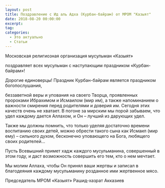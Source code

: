 ```yaml
---
layout: post
title: Поздравление с Ид аль Адха (Курбан-байрам) от МРОМ "Казыят"
date: 2018-08-20 00:00:00
excerpt:
tag:
categories:
  - Это актуально
  - Статьи
---
```


Московская религиозная организация мусульман «Казыят»

поздравляет всех мусульман с наступающим праздником «Курбан-байрам»!

Дорогие единоверцы! Праздник Курбан-байрам является праздником богопослушания,

беззаветной веры и упования на своего Творца, проявленных пророками Ибрахимом и Исмаилом (мир им), а также напоминанием о важности смирения перед родителями и доверия им. Сегодня этих качеств очень не хватает. В погоне за мирским мы порой забываем, что удел каждому дается Аллахом, и Он – лучший из дарующих удел.

Также мы должны помнить, что только уделяя достаточно времени воспитанию своих детей, можно обрести такого сына как Исмаил (мир ему) – сильного духом, бесконечно уповающего на Бога, любящего своих родителей…

Пусть Всевышний примет хадж каждого мусульманина, совершенный в этом году, и даст возможность совершить его тем, кто о нем мечтает.

Мы молим Аллаха, чтобы Он принял ваши жертвы и записал в благодеяния каждому мусульманину розданное ими жертвенное мясо.

Председатель МРОМ «Казыят» Рашид-хазрат Акказиев